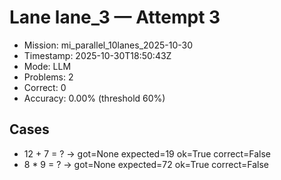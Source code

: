 # Lane lane_3 — Attempt 3

- Mission: mi_parallel_10lanes_2025-10-30
- Timestamp: 2025-10-30T18:50:43Z
- Mode: LLM
- Problems: 2
- Correct: 0
- Accuracy: 0.00% (threshold 60%)

## Cases
- 12 + 7 = ? → got=None expected=19 ok=True correct=False
- 8 * 9 = ? → got=None expected=72 ok=True correct=False